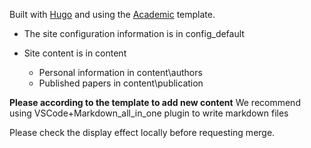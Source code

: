 Built with [Hugo](https://gohugo.io/) and using the [Academic](https://github.com/wowchemy/wowchemy-hugo-modules) template.

- The site configuration information is in config\_default

- Site content is in content
  - Personal information in content\authors
  - Published papers in content\publication

**Please according to the template to add new content** We recommend using VSCode+Markdown_all_in_one plugin to write markdown files

Please check the display effect locally before requesting merge.
